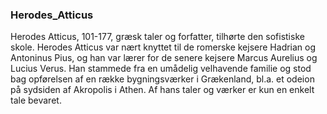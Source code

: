 ### Herodes_Atticus


Herodes Atticus, 101-177, græsk taler og forfatter, tilhørte den sofistiske skole. Herodes Atticus var nært knyttet til de romerske kejsere Hadrian og Antoninus Pius, og han var lærer for de senere kejsere Marcus Aurelius og Lucius Verus. Han stammede fra en umådelig velhavende familie og stod bag opførelsen af en række bygningsværker i Grækenland, bl.a. et odeion på sydsiden af Akropolis i Athen. Af hans taler og værker er kun en enkelt tale bevaret.